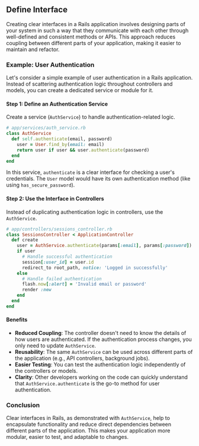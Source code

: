 ## Define Interface

Creating clear interfaces in a Rails application involves designing parts of your system in such a way that they communicate with each other through well-defined and consistent methods or APIs. This approach reduces coupling between different parts of your application, making it easier to maintain and refactor.

### Example: User Authentication

Let's consider a simple example of user authentication in a Rails application. Instead of scattering authentication logic throughout controllers and models, you can create a dedicated service or module for it.

#### Step 1: Define an Authentication Service

Create a service (`AuthService`) to handle authentication-related logic.

```ruby
# app/services/auth_service.rb
class AuthService
  def self.authenticate(email, password)
    user = User.find_by(email: email)
    return user if user && user.authenticate(password)
  end
end
```

In this service, `authenticate` is a clear interface for checking a user's credentials. The `User` model would have its own authentication method (like using `has_secure_password`).

#### Step 2: Use the Interface in Controllers

Instead of duplicating authentication logic in controllers, use the `AuthService`.

```ruby
# app/controllers/sessions_controller.rb
class SessionsController < ApplicationController
  def create
    user = AuthService.authenticate(params[:email], params[:password])
    if user
      # Handle successful authentication
      session[:user_id] = user.id
      redirect_to root_path, notice: 'Logged in successfully'
    else
      # Handle failed authentication
      flash.now[:alert] = 'Invalid email or password'
      render :new
    end
  end
end
```

#### Benefits

- **Reduced Coupling**: The controller doesn't need to know the details of how users are authenticated. If the authentication process changes, you only need to update `AuthService`.
- **Reusability**: The same `AuthService` can be used across different parts of the application (e.g., API controllers, background jobs).
- **Easier Testing**: You can test the authentication logic independently of the controllers or models.
- **Clarity**: Other developers working on the code can quickly understand that `AuthService.authenticate` is the go-to method for user authentication.

### Conclusion

Clear interfaces in Rails, as demonstrated with `AuthService`, help to encapsulate functionality and reduce direct dependencies between different parts of the application. This makes your application more modular, easier to test, and adaptable to changes.
